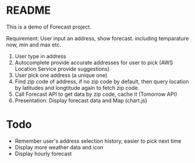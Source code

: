 # README

This is a demo of Forecast project.

Requirement:
User input an address, show forecast. including temparature now, min and max etc.


1. User type in address
2. Autocomplete provide accurate addresses for user to pick (AWS Location Service provide suggestions)
3. User pick one address (a unique one)
4. Find zip code of address, if no zip code by default, then query location by latitudes and longtitude again to fetch zip code.
5. Call Forecast API to get data by zip code, cache it (Tomorrow API)
6. Presentation: Display forecast data and Map (chart.js)


# Todo
- Remember user's address selection history, easier to pick next time
- Display more weather data and icon
- Display hourly forecast